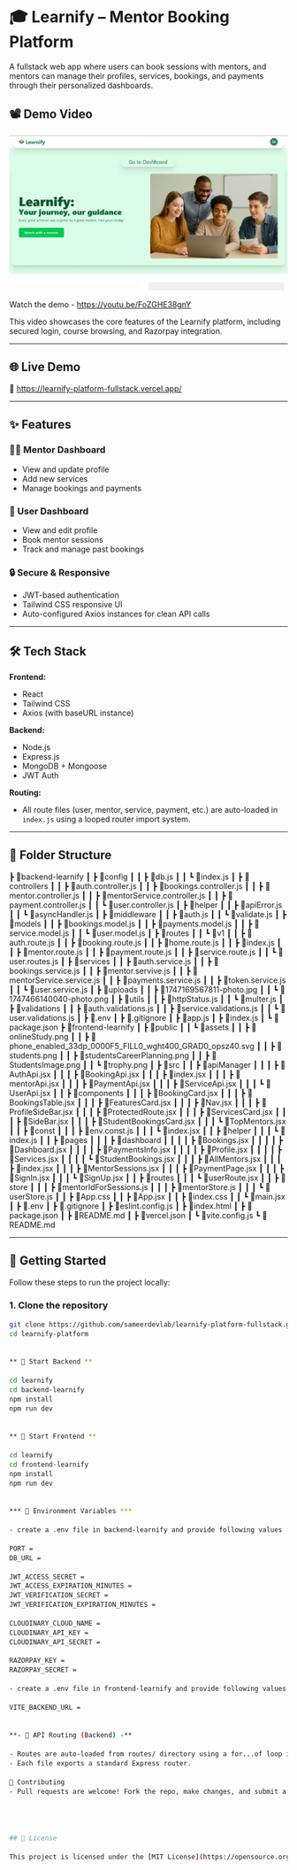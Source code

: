 # 🎓 Learnify – Mentor Booking Platform

A fullstack web app where users can book sessions with mentors, and mentors can manage their profiles, services, bookings, and payments through their personalized dashboards.

## 📽️ Demo Video

![Dashboard Preview](./learnify/frontend-learnify/public/assets/Learnify-screenShot.jpg)

Watch the demo - https://youtu.be/FoZGHE38gnY

This video showcases the core features of the Learnify platform, including secured login, course browsing, and Razorpay integration.


---

## 🌐 Live Demo

🚧 https://learnify-platform-fullstack.vercel.app/

---

## ✨ Features

### 👩‍🏫 Mentor Dashboard
- View and update profile
- Add new services
- Manage bookings and payments

### 🙋 User Dashboard
- View and edit profile
- Book mentor sessions
- Track and manage past bookings

### 🔒 Secure & Responsive
- JWT-based authentication
- Tailwind CSS responsive UI
- Auto-configured Axios instances for clean API calls

---

## 🛠 Tech Stack

**Frontend:**
- React
- Tailwind CSS
- Axios (with baseURL instance)

**Backend:**
- Node.js
- Express.js
- MongoDB + Mongoose
- JWT Auth

**Routing:**
- All route files (user, mentor, service, payment, etc.) are auto-loaded in `index.js` using a looped router import system.

---

## 📁 Folder Structure

┣ 📂backend-learnify
┃ ┣ 📂config
┃ ┃ ┣ 📜db.js
┃ ┃ ┗ 📜index.js
┃ ┣ 📂controllers
┃ ┃ ┣ 📜auth.controller.js
┃ ┃ ┣ 📜bookings.controller.js
┃ ┃ ┣ 📜mentor.controller.js
┃ ┃ ┣ 📜mentorService.controller.js
┃ ┃ ┣ 📜payment.controller.js
┃ ┃ ┗ 📜user.controller.js
┃ ┣ 📂helper
┃ ┃ ┣ 📜apiError.js
┃ ┃ ┗ 📜asyncHandler.js
┃ ┣ 📂middleware
┃ ┃ ┣ 📜auth.js
┃ ┃ ┗ 📜validate.js
┃ ┣ 📂models
┃ ┃ ┣ 📜bookings.model.js
┃ ┃ ┣ 📜payments.model.js
┃ ┃ ┣ 📜service.model.js
┃ ┃ ┗ 📜user.model.js
┃ ┣ 📂routes
┃ ┃ ┗ 📂v1
┃ ┃   ┣ 📜auth.route.js
┃ ┃   ┣ 📜booking.route.js
┃ ┃   ┣ 📜home.route.js
┃ ┃   ┣ 📜index.js
┃ ┃   ┣ 📜mentor.route.js
┃ ┃   ┣ 📜payment.route.js
┃ ┃   ┣ 📜service.route.js
┃ ┃   ┗ 📜user.routes.js
┃ ┣ 📂services
┃ ┃ ┣ 📜auth.service.js
┃ ┃ ┣ 📜bookings.service.js
┃ ┃ ┣ 📜mentor.servive.js
┃ ┃ ┣ 📜mentorService.service.js
┃ ┃ ┣ 📜payments.service.js
┃ ┃ ┣ 📜token.service.js
┃ ┃ ┗ 📜user.service.js
┃ ┣ 📂uploads
┃ ┃ ┣ 📜1747169567811-photo.jpg
┃ ┃ ┗ 📜1747466140040-photo.png
┃ ┣ 📂utils
┃ ┃ ┣ 📜httpStatus.js
┃ ┃ ┗ 📜multer.js
┃ ┣ 📂validations
┃ ┃ ┣ 📜auth.validations.js
┃ ┃ ┣ 📜service.validations.js
┃ ┃ ┗ 📜user.validations.js
┃ ┣ 📜.env
┃ ┣ 📜.gitignore
┃ ┣ 📜app.js
┃ ┣ 📜index.js
┃ ┗ 📜package.json
┣ 📂frontend-learnify
┃ ┣ 📂public
┃ ┃ ┗ 📂assets
┃ ┃   ┣ 📜onlineStudy.png
┃ ┃   ┣ 📜phone_enabled_33dp_0000F5_FILL0_wght400_GRAD0_opsz40.svg
┃ ┃   ┣ 📜students.png
┃ ┃   ┣ 📜studentsCareerPlanning.png
┃ ┃   ┣ 📜StudentsImage.png
┃ ┃   ┗ 📜trophy.png
┃ ┣ 📂src
┃ ┃ ┣ 📂apiManager
┃ ┃ ┃ ┣ 📜AuthApi.jsx
┃ ┃ ┃ ┣ 📜BookingApi.jsx
┃ ┃ ┃ ┣ 📜index.jsx
┃ ┃ ┃ ┣ 📜mentorApi.jsx
┃ ┃ ┃ ┣ 📜PaymentApi.jsx
┃ ┃ ┃ ┣ 📜ServiceApi.jsx
┃ ┃ ┃ ┗ 📜UserApi.jsx
┃ ┃ ┣ 📂components
┃ ┃ ┃ ┣ 📜BookingCard.jsx
┃ ┃ ┃ ┣ 📜BookingsTable.jsx
┃ ┃ ┃ ┣ 📜FeaturesCard.jsx
┃ ┃ ┃ ┣ 📜Nav.jsx
┃ ┃ ┃ ┣ 📜ProfileSideBar.jsx
┃ ┃ ┃ ┣ 📜ProtectedRoute.jsx
┃ ┃ ┃ ┣ 📜ServicesCard.jsx
┃ ┃ ┃ ┣ 📜SideBar.jsx
┃ ┃ ┃ ┣ 📜StudentBookingsCard.jsx
┃ ┃ ┃ ┗ 📜TopMentors.jsx
┃ ┃ ┣ 📂const
┃ ┃ ┃ ┣ 📜env.const.js
┃ ┃ ┃ ┗ 📜index.jsx
┃ ┃ ┣ 📂helper
┃ ┃ ┃ ┗ 📜index.js
┃ ┃ ┣ 📂pages
┃ ┃ ┃ ┣ 📂dashboard
┃ ┃ ┃ ┃ ┣ 📜Bookings.jsx
┃ ┃ ┃ ┃ ┣ 📜Dashboard.jsx
┃ ┃ ┃ ┃ ┣ 📜PaymentsInfo.jsx
┃ ┃ ┃ ┃ ┣ 📜Profile.jsx
┃ ┃ ┃ ┃ ┣ 📜Services.jsx
┃ ┃ ┃ ┃ ┗ 📜StudentBookings.jsx
┃ ┃ ┃ ┣ 📜AllMentors.jsx
┃ ┃ ┃ ┣ 📜index.jsx
┃ ┃ ┃ ┣ 📜MentorSessions.jsx
┃ ┃ ┃ ┣ 📜PaymentPage.jsx
┃ ┃ ┃ ┣ 📜SignIn.jsx
┃ ┃ ┃ ┗ 📜SignUp.jsx
┃ ┃ ┣ 📂routes
┃ ┃ ┃ ┗ 📜userRoute.jsx
┃ ┃ ┣ 📂store
┃ ┃ ┃ ┣ 📜mentorIdForSessions.js
┃ ┃ ┃ ┣ 📜mentorStore.js
┃ ┃ ┃ ┗ 📜userStore.js
┃ ┃ ┣ 📜App.css
┃ ┃ ┣ 📜App.jsx
┃ ┃ ┣ 📜index.css
┃ ┃ ┗ 📜main.jsx
┃ ┣ 📜.env
┃ ┣ 📜.gitignore
┃ ┣ 📜eslint.config.js
┃ ┣ 📜index.html
┃ ┣ 📜package.json
┃ ┣ 📜README.md
┃ ┣ 📜vercel.json
┃ ┗ 📜vite.config.js
┗ 📜README.md



---

## 🚀 Getting Started

Follow these steps to run the project locally:

### 1. Clone the repository

```bash
git clone https://github.com/sameerdevlab/learnify-platform-fullstack.git
cd learnify-platform


** 🚀 Start Backend **

cd learnify
cd backend-learnify
npm install
npm run dev


** 🚀 Start Frontend **

cd learnify
cd frontend-learnify
npm install
npm run dev


*** 🔐 Environment Variables ***

- create a .env file in backend-learnify and provide following values

PORT = 
DB_URL = 

JWT_ACCESS_SECRET = 
JWT_ACCESS_EXPIRATION_MINUTES =
JWT_VERIFICATION_SECRET = 
JWT_VERIFICATION_EXPIRATION_MINUTES = 

CLOUDINARY_CLOUD_NAME = 
CLOUDINARY_API_KEY = 
CLOUDINARY_API_SECRET = 

RAZORPAY_KEY =
RAZORPAY_SECRET =

- create a .env file in frontend-learnify and provide following values

VITE_BACKEND_URL = 


**- 🧪 API Routing (Backend) -**

- Routes are auto-loaded from routes/ directory using a for...of loop in index.js.
- Each file exports a standard Express router.

🤝 Contributing
- Pull requests are welcome! Fork the repo, make changes, and submit a PR.




## 📄 License

This project is licensed under the [MIT License](https://opensource.org/licenses/MIT).